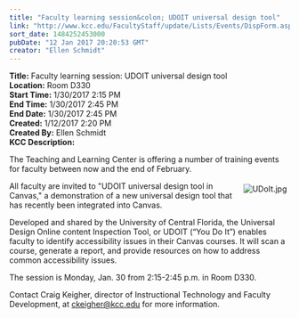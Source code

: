 ```yaml
---
title: "Faculty learning session&colon; UDOIT universal design tool"
link: "http://www.kcc.edu/FacultyStaff/update/Lists/Events/DispForm.aspx?ID=985"
sort_date: 1484252453000
pubDate: "12 Jan 2017 20:20:53 GMT"
creator: "Ellen Schmidt"
---
```


<div><b>Title:</b> Faculty learning session: UDOIT universal design tool</div>
<div><b>Location:</b> Room D330</div>
<div><b>Start Time:</b> 1/30/2017 2:15 PM</div>
<div><b>End Time:</b> 1/30/2017 2:45 PM</div>
<div><b>End Date:</b> 1/30/2017 2:45 PM</div>
<div><b>Created:</b> 1/12/2017 2:20 PM</div>
<div><b>Created By:</b> Ellen Schmidt</div>
<div><b>KCC Description:</b> <div class="ExternalClassCDBD26E8EA4B488D9AC0ECF5B078801D"><p>The Teaching and Learning Center is offering a number of training events for faculty between now and the end of February.</p>
<p><img alt="UDoIt.jpg" src="/FacultyStaff/update/Documents/UDoIt.jpg" style="vertical-align:auto;float:right;margin:5px" />All faculty are invited to &quot;UDOIT universal design tool in Canvas,&quot; a demonstration of a new universal design tool that has recently been integrated into Canvas.</p>
<p>Developed and shared by the University of Central Florida, the Universal Design Online content Inspection Tool, or UDOIT (“You Do It”) enables faculty to identify accessibility issues in their Canvas courses. It will scan a course, generate a report, and provide resources on how to address common accessibility issues.</p>
<p>The session is Monday, Jan. 30 from 2:15-2:45 p.m. in Room D330.  </p>
<p>Contact Craig Keigher, director of Instructional Technology and Faculty Development, at <a href="mailto:ckeigher@kcc.edu">ckeigher@kcc.edu</a> for more information.</p></div></div>
